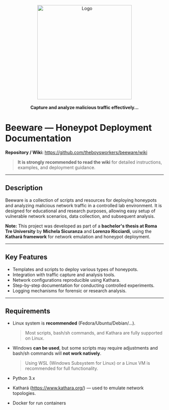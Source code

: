 <p align="center">
  <a href="https://theboysworkers.github.io/beeware">
    <img src="https://theboysworkers.github.io/beeware/logo.svg" alt="Logo" width="300" height="300">
  </a>
  <br><br>
  <strong>Capture and analyze malicious traffic effectively...</strong>
</p>

# Beeware — Honeypot Deployment Documentation

**Repository / Wiki:** https://github.com/theboysworkers/beeware/wiki  
> **It is strongly recommended to read the wiki** for detailed instructions, examples, and deployment guidance.

---

## Description

Beeware is a collection of scripts and resources for deploying honeypots and analyzing malicious network traffic in a controlled lab environment. It is designed for educational and research purposes, allowing easy setup of vulnerable network scenarios, data collection, and subsequent analysis.

**Note:** This project was developed as part of a **bachelor's thesis at Roma Tre University** by **Michela Sicuranza** and **Lorenzo Ricciardi**, using the **Kathará framework** for network emulation and honeypot deployment.

---

## Key Features

- Templates and scripts to deploy various types of honeypots.
- Integration with traffic capture and analysis tools.
- Network configurations reproducible using Kathara.
- Step-by-step documentation for conducting controlled experiments.
- Logging mechanisms for forensic or research analysis.

---

## Requirements

- Linux system is **recommended** (Fedora/Ubuntu/Debian/...).  
  > Most scripts, bash/sh commands, and Kathara are fully supported on Linux.  

- Windows **can be used**, but some scripts may require adjustments and bash/sh commands will **not work natively**.  
  > Using WSL (Windows Subsystem for Linux) or a Linux VM is recommended for full functionality.

- Python 3.x
- Kathará (https://www.kathara.org/) — used to emulate network topologies.
- Docker for run containers 